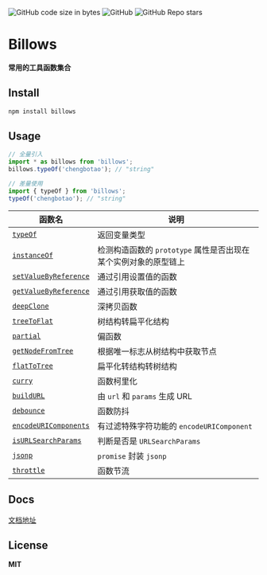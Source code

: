 <!--
 * @Author: Chengbotao
 * @Date: 2022-06-13 23:52:33
-->

![GitHub code size in bytes](https://img.shields.io/github/languages/code-size/chengbotao/billows)
![GitHub](https://img.shields.io/github/license/chengbotao/billows)
![GitHub Repo stars](https://img.shields.io/github/stars/chengbotao/billows)

# Billows

**常用的工具函数集合**

## Install

```bash
npm install billows
```

## Usage

```ts
// 全量引入
import * as billows from 'billows';
billows.typeOf('chengbotao'); // "string"

// 差量使用
import { typeOf } from 'billows';
typeOf('chengbotao'); // "string"
```

| 函数名                                                                                            | 说明                                                            |
| ------------------------------------------------------------------------------------------------- | --------------------------------------------------------------- |
| [`typeOf`](https://chengbotao.github.io/chengbotao/billows/typeOf.html)                           | 返回变量类型                                                    |
| [`instanceOf`](https://chengbotao.github.io/chengbotao/billows/instanceOf.html)                   | 检测构造函数的 `prototype` 属性是否出现在某个实例对象的原型链上 |
| [`setValueByReference`](https://chengbotao.github.io/chengbotao/billows/setValueByReference.html) | 通过引用设置值的函数                                            |
| [`getValueByReference`](https://chengbotao.github.io/chengbotao/billows/getValueByReference.html) | 通过引用获取值的函数                                            |
| [`deepClone`](https://chengbotao.github.io/chengbotao/billows/deepClone.html)                     | 深拷贝函数                                                      |
| [`treeToFlat`](https://chengbotao.github.io/chengbotao/billows/treeToFlat.html)                   | 树结构转扁平化结构                                              |
| [`partial`](https://chengbotao.github.io/chengbotao/billows/partial.html)                         | 偏函数                                                          |
| [`getNodeFromTree`](https://chengbotao.github.io/chengbotao/billows/getNodeFromTree.html)         | 根据唯一标志从树结构中获取节点                                  |
| [`flatToTree`](https://chengbotao.github.io/chengbotao/billows/flatToTree.html)                   | 扁平化转结构转树结构                                            |
| [`curry`](https://chengbotao.github.io/chengbotao/billows/curry.html)                             | 函数柯里化                                                      |
| [`buildURL`](https://chengbotao.github.io/chengbotao/billows/buildURL.html)                       | 由 `url` 和 `params` 生成 URL                                   |
| [`debounce`](https://chengbotao.github.io/chengbotao/billows/debounce.html)                       | 函数防抖                                                        |
| [`encodeURIComponents`](https://chengbotao.github.io/chengbotao/billows/encodeURIComponents.html) | 有过滤特殊字符功能的 `encodeURIComponent`                       |
| [`isURLSearchParams`](https://chengbotao.github.io/chengbotao/billows/isURLSearchParams.html)     | 判断是否是 `URLSearchParams`                                    |
| [`jsonp`](https://chengbotao.github.io/chengbotao/billows/jsonp.html)                             | `promise` 封装 `jsonp`                                          |
| [`throttle`](https://chengbotao.github.io/chengbotao/billows/throttle.html)                       | 函数节流                                                        |

## Docs

[文档地址](https://chengbotao.github.io/chengbotao/billows)

## License

**MIT**
